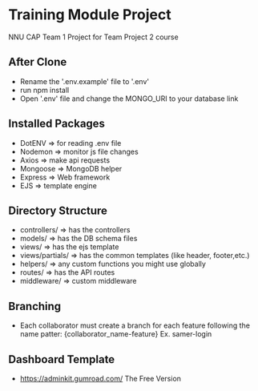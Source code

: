 # Training Module Project

NNU CAP Team 1 Project for Team Project 2 course

## After Clone

- Rename the '.env.example' file to '.env'
- run npm install
- Open '.env' file and change the MONGO_URI to your database link

## Installed Packages

- DotENV => for reading .env file
- Nodemon => monitor js file changes
- Axios => make api requests
- Mongoose => MongoDB helper
- Express => Web framework
- EJS => template engine

## Directory Structure

- controllers/ => has the controllers
- models/ => has the DB schema files
- views/ => has the ejs template
- views/partials/ => has the common templates (like header, footer,etc.)
- helpers/ => any custom functions you might use globally
- routes/ => has the API routes
- middleware/ => custom middleware

## Branching

- Each collaborator must create a branch for each feature following the name patter: {collaborator_name-feature}
  Ex. samer-login

## Dashboard Template

- https://adminkit.gumroad.com/
  The Free Version
